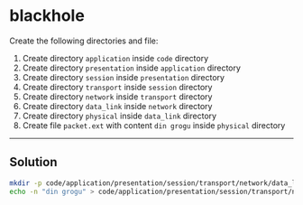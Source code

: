 # blackhole

Create the following directories and file:

1. Create directory `application` inside `code` directory
2. Create directory `presentation` inside `application` directory
3. Create directory `session` inside `presentation` directory
4. Create directory `transport` inside `session` directory
5. Create directory `network` inside `transport` directory
6. Create directory `data_link` inside `network` directory
7. Create directory `physical` inside `data_link` directory
8. Create file `packet.ext` with content `din grogu` inside `physical` directory

---

## Solution

```sh
mkdir -p code/application/presentation/session/transport/network/data_link/physical
echo -n "din grogu" > code/application/presentation/session/transport/network/data_link/physical/packet.ext
```
